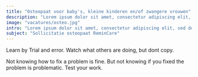 ```yaml
---
title: "Osteopaat voor baby's, kleine kinderen en/of zwangere vrouwen"
description: "Lorem ipsum dolor sit amet, consectetur adipiscing elit, sed do eiusmod tempor incididunt ut labore et dolore magna aliqua."
image: "vacatures/osteo.jpg"
intro: "Lorem ipsum dolor sit amet, consectetur adipiscing elit, sed do eiusmod tempor incididunt ut labore et dolore magna aliqua. Ut enim ad minim veniam, quis nostrud exercitation ullamco laboris nisi ut aliquip ex ea commodo consequat."
subject: "Sollicitatie osteopaat ReminCare"
---
```


Learn by Trial and error. Watch what others are doing, but dont copy.

Not knowing how to fix a problem is fine. But not knowing if you fixed the
problem is problematic. Test your work.

